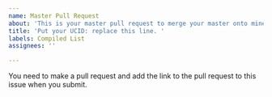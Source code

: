 ```yaml
---
name: Master Pull Request
about: 'This is your master pull request to merge your master onto mine. '
title: 'Put your UCID: replace this line. '
labels: Compiled List
assignees: ''

---
```


You need to make a pull request and add the link to the pull request to this issue when you submit.
